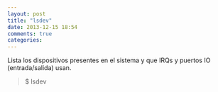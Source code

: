 ```yaml
---
layout: post
title: "lsdev"
date: 2013-12-15 18:54
comments: true
categories: 
---
```

Lista los dispositivos presentes en el sistema y que IRQs y puertos IO (entrada/salida) usan.

>$ lsdev


